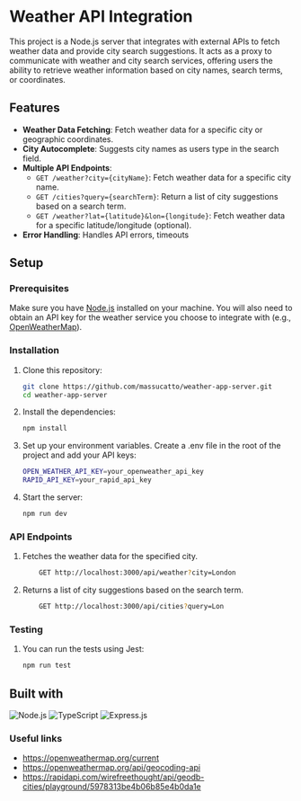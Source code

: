 # Weather API Integration

This project is a Node.js server that integrates with external APIs to fetch weather data and provide city search suggestions. It acts as a proxy to communicate with weather and city search services, offering users the ability to retrieve weather information based on city names, search terms, or coordinates.

## Features

- **Weather Data Fetching**: Fetch weather data for a specific city or geographic coordinates.
- **City Autocomplete**: Suggests city names as users type in the search field.
- **Multiple API Endpoints**:
  - `GET /weather?city={cityName}`: Fetch weather data for a specific city name.
  - `GET /cities?query={searchTerm}`: Return a list of city suggestions based on a search term.
  - `GET /weather?lat={latitude}&lon={longitude}`: Fetch weather data for a specific latitude/longitude (optional).
- **Error Handling**: Handles API errors, timeouts


## Setup

### Prerequisites

Make sure you have [Node.js](https://nodejs.org/en/) installed on your machine. You will also need to obtain an API key for the weather service you choose to integrate with (e.g., [OpenWeatherMap](https://openweathermap.org/)).

### Installation

1. Clone this repository:

   ```bash
   git clone https://github.com/massucatto/weather-app-server.git
   cd weather-app-server
   ```

2. Install the dependencies:
    ```bash
    npm install
    ```
3. Set up your environment variables. Create a .env file in the root of the project and add your API keys:
    ```bash
    OPEN_WEATHER_API_KEY=your_openweather_api_key
    RAPID_API_KEY=your_rapid_api_key
    ```
4. Start the server:
    ```bash
    npm run dev
    ```

### API Endpoints
1. Fetches the weather data for the specified city.
    ```bash
        GET http://localhost:3000/api/weather?city=London
    ```

2. Returns a list of city suggestions based on the search term.
    ```bash
        GET http://localhost:3000/api/cities?query=Lon
    ```

### Testing

1. You can run the tests using Jest:
    ```bash
    npm run test
    ```

## Built with
![Node.js](https://img.shields.io/badge/node.js-339933?style=for-the-badge&logo=Node.js&logoColor=white)
![TypeScript](https://img.shields.io/badge/typescript-007ACC?logo=typescript&logoColor=white)
![Express.js](https://img.shields.io/badge/Express.js-000000?logo=express&logoColor=fff&style=flat)



### Useful links
- https://openweathermap.org/current
- https://openweathermap.org/api/geocoding-api
- https://rapidapi.com/wirefreethought/api/geodb-cities/playground/5978313be4b06b85e4b0da1e